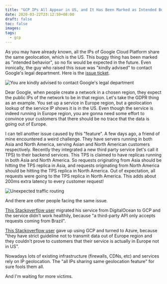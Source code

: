 ```yaml
---
title: "GCP IPs All Appear in US, and It Has Been Marked as Intended Behavior"
date: 2020-03-22T23:12:59+08:00
draft: false
toc: false
images:
tags: 
  - gcp
---
```


As you may have already known, all the IPs of Google Cloud Platform share the same geolocation, which is the US. This buggy thing has been marked as "intended behavior", so no fix would be expected in the future. Even ironically, the guy who raised this issue was "kindly advised" to contact Google's legal department. Here is the [issue ticket](https://issuetracker.google.com/issues/112448138).

![You are kindly advised to contact Google's legal department](/img/you-are-kindly-advised-to-contact-googles-legal-department.png)

Dear Google, when people create a network in a chosen region, they expect the public IPs of the network to be in that region. Let's take the GDPR thing as an example. You set up a service in Europe region, but a geolocation lookup of the service IP shows it is in the US. Even though the service is indeed running in Europe region, you are gonna need some effort to convince your customers that there should be no trace that the data is going out of Europe.

I can tell another issue caused by this "feature". A few days ago, a friend of mine encountered a weird challenge. They have servers running in both Asia and North America, serving Asian and North American customers respectively. Recently they integrated a new third party service (let's call it TPS) to their backend services. This TPS is claimed to have replicas running in both Asia and North America. So requests originating from Asia should be hitting the TPS replica in Asia, and requests originating from North America should be hitting the TPS replica in North America. Out of expectation, all requests were going to the TPS replica in North America. This adds about 200ms extra latency to every customer request!

![Unexpected traffic routing](/img/unexpected-traffic-routing.png)

And there are other people facing the same issue.

[This Stackoverflow user](https://stackoverflow.com/questions/58108523/outgoing-http-request-location-on-google-app-engine) migrated his service from DigitalOcean to GCP and the service didn't work healthily, because "a third-party API only accepts requests coming from Brazil".

[This Stackoverflow user](https://stackoverflow.com/questions/51801691/created-gce-in-europe-region-but-ip-address-shows-its-in-us) gave up using GCP and turned to Azure, because "they have strict guideline not to transmit data out of Europe region and they couldn't prove to customers that their service is actually in Europe not in US".

Nowadays lots of existing infrastructure (firewalls, CDNs, etc) and services rely on IP geolocation. The "all IPs sharing same geolocation feature" for sure fools them all.

And I'm waiting for more victims.
